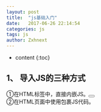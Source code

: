 ```yaml
---
layout: post
title:  "js基础入门"
date:   2017-06-26 22:14:54
categories: js
tags: js
author: Zxhnext
---
```


* content
{:toc}

## 1、 导入JS的三种方式
①在HTML标签中，直接内嵌JS。<button onclick=”func()”></button>  
②在HTML页面中使用<script></script>包裹JS代码。<script> JS代码 </ script >  
③引入外部的JS文件。<script  language=”javascript” src=”JS路径”></ script >  



## 2、 JS的常用数据类型
String 字符串 “str” ‘str’  
Boolean true/false  
Number 数值  
Object 对象  
Null 特殊的空值  
Undefined未定义(var声明了，但未赋值)  
## 3、 常用的数值函数
isNaN()：检测是一个变量，是否是非数值。先用Number()函数尝试转换，如果不能转为数值，则为NaN  
Number(): 转换任何数据类型，为数值。  字符串含有其他字符，不能转。  null -> 0  
True=1 false=0   纯数值字符串=相应的数字  空字符串=0。   Undefined -> NaN  
ParseInt():将字符串转为整数类型。  
　　纯数值=数值，会抹掉小数点   空字符串 = NaN  
　　包含其他字符的字符串，会截取第一个非数值字符串前面的部分  
　　ParseInt只能转字符串，转其他类型，全是NaN  
## 4、JS中的运算符的优先级
（）  小括号最高  
```js
！ ++ -- 单目运算符  
* / %  
+  -  
>  <  >=  <=  
== !=  
&&  与或同时存在时，&&比||高  
||  
= += -= *= /=   最低的是各种赋值  
```
## 5、if结构、循环结构、支持的判断结果
Boolean：false假  true真  
String：空字符串为假 一切非空为真  
Number： 0为假  一切非0为真  
Null、Undefined、NaN： 全为假  Object：全为真  
6、JS中的DOM
Document.getElementById/Name/TagName/ClassName(); //取元素节点  
GetAttribute(“属性名”);  setAttribute(“属性名”,”属性值”); // 取到、设置属性节点  
InnerText[=“文本”] : 取到/设置 文本节点  
InnerHTML[=”html代码”]: 取到/设置 元素内部的html代码  
tagName： 取到当前节点的标签名  
【修改样式系列】

.style.样式 = “样式值”    .style.cssText = “多个CSS键值对”  .className=”class名”  
【层次节点系列】

　　1 .childNodes：(数组)获取元素的所有子节点  .children  
　　2 .firstChild：获取元素的第一个子节点； firstElementChild  
　　3 .lastChild:获取元素的最后一个子节点； lastElementChild  
　　4 . parentNode:获取当前节点的父节点；  
　　5 .previousSibling:获取当前节点的前一个兄弟节点  
　　6 .nextSibling:获取当前节点的后一个兄弟节点  
　　7 . attributes:取到所有属性节点[数组]。  
【创建新增节点】

.createElement(“标签名”) 创建一个节点  .setAttribute(“”,””)给新节点设置属性
父节点.appendChild(node) 父节点最后追加新节点；  
父节点.insertBefore(newNode,oldNode) 在父节点的oldNode之前插入newNode  
需克隆节点.cloneNode(true/false);默认false：只克隆当前节点，而不克隆子节点；true：克隆所有子节点。  
【删除替换节点】

父节点.removeChild(childNode); 从父节点删除子节点  
父节点.replaceChild(newNode,oldNode); 用newNode替换掉oldNode；  
【HTML-DOM 操作表格】

1、表格对象  
①Rows: 取到所有行对象，数组格式；  
②InsertRow(index); 在index后面插入一个新行  
③DeleteRow(index); 删除表格第index+1行；  
2、行对象  
①Cells: 取到所有单元格对象，数组格式； rowIndex:返回当前行索引；  
②InsertCell(index): 在index个单元格后，插入一个新单元格；  
③DeleteCell(index): 删除index+1个单元格；  
3、单元格对象  
①cellIndex: 返回当前单元格索引；  
②InnerText、InnerHTML：设置单元文字内容。  
7、键盘事件&确定键盘按键  
1、键盘事件：keyDownàkeyPressàkeyUp  
2、长按时：不断的执行keyDownàkeyPress  
　　有keyDown，不一定有keyUp(当按键时，鼠标将焦点点走，就没有keyUp事件)  
3、确认一个按键的方法  
```js
Dom.keyDown = function(e){         
    Var evn = e||window.event;      
    Var code = evn.keyCode||evn.charCode||evn.which;      
    If(code==13){  回车  }}  
```
4、判断组合键原理：声明多个组合键对应的标志变量(全局变量，默认为0)， 当按键keyDown时，对应的标志变量为1；当按键Up时，对应的标志变量置0；通过判断多个标志变量，是否同时为1，进而判断按键是否同时按下。  
## 8、事件冒泡&事件捕获&阻止默认事件
【事件冒泡】

当触发某DOM元素的事件时，如果祖先元素存在同类型事件。则，事件会从当前元素开始，逐个往上触发所有祖先元素的同类型事件。  
>>> 如何添加事件，会导致事件冒泡：  
DOM0模型，均为事件冒泡；  
IE中使用.attachEvent()添加的事件，均为冒泡；  
其他浏览器，.addEventListener添加的事件，当第三个参数为false时，为冒泡；  
>>> 如何阻止事件冒泡：  
IE浏览器中：将e.cancelBubble属性设为true；  
其他浏览器：调用e.stopPropagation();方法  
【事件捕获】

与冒泡相反，当触发某元素事件时，会从根节点开始，  逐个向下触发祖先元素的同类型事件，直到当前DOM为止。  
>>> 如何产生事件捕获：  
使用addEventListner()添加事件，并且将第三个参数设置为true  
【阻止各种标签的默认事件】

IE浏览器中：将e.returnValue属性设为false；  
其他浏览器：调用e.preventDefault();方法  
## 9、JS中数组的常用方法
.splice(index,num)：从index开始，删除num个元素；  
push(n):数组最后插入一个元素  pop():删除数组最后一个元素  
unshift(n):在数组第0位插入一个元素  shift():删除数组第一个元素  
sort([functuion]): 默认按照ASCII码值排序，可以传入回调函数进行排序；
升序降序排列： function(a,b){ Return a-b; //升序  return b-a;//降序 }  
Reverse: 数组反转  
Join([‘分隔符’])：将数组以指定分隔符链接为字符串，不填默认用“,”  
Concat(arr1,arr2,[arr3,[arr4,[……]]]):链接多个数组(如果数组为多维数组，只拆第一层[])  
indexOf(n):查询元素在数组的第一个下标 lasrIndexOf(n):查询元素在数组最后一个下标  
slice(begin,end); 截取数组从begin开始，到end的子数组，左闭右开。  
## 10、Number类常用方法
.toString():转为字符串 ， 相当于num+””  
.toFixed(n):将数字转为字符串，保留n位小数，四舍五入  
.valueOf():返回Number对象的基本数字值  
## 11、String类常用方法
.split(“char”); 将字符串通过指定字符分割为数组;如果传入””,则将所有字符放入数组；  
.indexof(char): 查询某个字符，在字符串的下标；  
.charAt(index): 截取字符串的第index个字符  
. substring(begin,end):截取字符串从begin开始，到end的子串。左闭右开  
.replace(old,new):将字符串的old部分子串，替换为new(如果old是字符串，只替换第一个符合要求的子串；如果old是正则，则按照正则要求替换 //g   ,替换全局)
.toLowerCase() 所有字符转为小写；  
.toUpperCase() 所有字符转为大写;  
## 12、Date类常用方法
.getFullYear(): 获取4位年份  
.getMonth(): 获取月份 0~11  
.getDate(): 获取一月中的某一天 1~31  
.getDay(): 获取一周中的某一天 0~6  
.getHours() 返回 Date 对象的小时 (0 ~ 23)  
.getMinutes() 返回 Date 对象的分钟 (0 ~ 59)  
.getSeconds() 返回 Date 对象的秒数 (0 ~ 59)  
## 13、 正则表达式的声明
① 字面量声明：  /[正则表达式]/[表达式模式g/i/m]  
② new关键字实现：var reg = new regExp(“正则表达式”,”表达式模式”);  
[表达式模式]：  
　　g:全局匹配。默认只匹配第一项符合要求；  
　　i: 忽略大小写。默认要求大小写一致；  
　　m:多行匹配。(当字符串分为多行时，多行匹配默认，会有多个开头结尾。默认，一个字符串不管分多少行，只有一个开头一个结尾。)  
## 14、正则表达式的常用规则
匹配的数据：  
　　/d 数字0-9 相当于[0-9]   /D 非数字0-9 相当于[^0-9]  
　　/w 字母、数组、下划线 [0-9a-zA-z_]  /W 非字母、数字、下划线 [^0-9a-zA-z_]  
　　/s  任何空字符   /S 非空字符  . 除了换行符的任意字符  
特殊符号：  
　　[] 需要匹配的数据  () 分组，使用|的时候进行分组  
　　| 或，两边都可以。默认从头到尾分两块，如果用(a|b)，则只匹配()里面部分  
　　^ 在[]内部，表示整个[]内部取非；在正则表达式开头，表示整个字符串的开始；  
　　$ 表示整个正则模式的结束。  
匹配次数：  
　　{} 表示匹配前面部分的次数。 {3,5} 3-5次  {3,} 3或多次 {3} 匹配3次  
　　？ 匹配前面部分0-1次   +： 1或多次  *：匹配任意次数  
## 15、JS中的面向对象和面向过程
面向过程是指专注于如何去解决一个问题的过程步骤。  
面向对象是指专注于由哪一个对象来解决这个问题。  
## 16、面向对象的三大特征  
继承、封装、多态  
## 17、什么叫封装？
封装分为方法的封装和属性的封装  
方法的封装是指将类内部的函数进行私有化处理，不对外提供调用接口，无法在类外部使用  
属性的封装是指将类中的属性进行私有化处理，对外不能直接使用对象名访问，而是提供set/get方法，让外部使用set/get方法，来对属性进行操作  
# 18、JS中的this指向问题
总的来说，就是谁最终调用函数，this就指向谁！  
This指向的规律:  
　　①通过函数名()调用的，this永远指向window  
　　②通过对象.方法调用的，this指向这个对象  
　　③函数作为数组的一个元素，用数组下标调用的，this指向这个数组  
　　④函数作为window内置函数的回调函数(setTimeout,setInterval)使用，this指向window  
　　⑤函数作为构造函数，使用new关键字声明，this指向新new出的对象  
## 19、什么叫做继承？实现继承的几种方法？
继承:使用一个子类，继承另外一个父类，那么子类就可以自动拥有父类的所有属性和方法  
①通过扩展object实现继承  
②使用原型实现继承  
③使用call、apply、bind实现继承  
通过扩展object实现继承:  

通过循环，将父类对象的所有属性和方法，全部赋给子类对象。关键点在于for-in循环，及时不扩展object，也能通过简单的循环实现操作  
使用原型实现继承:  

将父类对象，赋值给子类的prototype，那么父类对象的属性和方法就会出现在子类的prototype中。那么，实例化子类时，子类的prototype又会到子类对象的__proto__中，最终，父类对象的属性和方法，会出现在子类对象的__proto__对象中。  
使用call、apply、bind实现继承:  

通过函数名调用这三个函数，可以强行将函数中的this指定为某个对象
## 20、什么叫做闭包？
在函数内部，定义一个子函数，子函数可以访问父函数的私有变量。可以在子函数中进行操作，最后将子函数return返回
## js事件

我们都知道，有两种事件流，一个是冒泡一个是捕获。捕获就是从body开始到你触发事件的节点，从外到内的一个过程。
冒泡呢，与之相反，从你触发的节点开始，一级一级往外，直到body，是一个从内到外的过程。他们的顺序是先捕获，再冒泡。

在addEventListener中addEventListener（event事件名称，function回调函数，是否在捕获或冒泡阶段执行）第三个参数可以改变事件触发时机。

### 事件对象 event
div.onclick=function(event){}这个里面的event就是事件对象，我这里说几个常用的。

event.preventDefault() //阻止默认事件，表单提交，a标签。  
event.stopPropagation() //阻止传递下去，一帮用在一些自定义组件上，比如遮罩隐藏，在弹框上就要阻止传递了。  
event.target //触发事件的元素，事件委托会用到。  
### 事件名称

通用事件  
load 加载成功，window.load(function(){}),还有一个与之类似的DOMContentLoad当DOM加载完成之后触发。  
unload 与之相反，卸载的时候  
error 发送错误的时候，这个比较有意思。img触发error之后使用一张占位图。监听全局的错误提示，然后统计汇总，比如fundebug，也可以自己根据特性写一个针对公司项目的。  
scroll 滚动的时候触发，无限滚动之类的一些效果  
resize 放大缩小窗口的时候发生变化，和上面的scroll都需要注意去抖，
鼠标事件

click 单击事件，在DOM上单击鼠标时候触发。用户在完成一次mousedown和mouseup之后触发click。触发顺序是：mousedown -> mouseup -> click。  
mousedown和mouseup 鼠标按下和弹起，使用频率不是很高。可以做一下拖动之类的效果。  
mouseout和mouseover 鼠标移出和移入，使用起来会有冒泡的问题，可以使用延时的方法解决  
mouseleave和mouseenter 鼠标移除和移除，解决了冒泡的问题。  
mousemove 鼠标移动  
键盘通用事件  

keydown 按下键盘  
keypress 中间的一个事件  
keyup 抬起键盘  
textInput 是对keypress的补充，用意是在将文本显示给用户之前更容易拦截文本。在文本插入文本框之前会触发textInput事件。  
compositionstart 在IME的文本复合系统打开时触发，表示要开始输入了。当你使用输入法的时候会触发一下  
compositionupdate 在向输入字段中插入新字符时触发。  
compositionend 在IME的文本复合系统关闭时触发，表示返回正常键盘的输入状态。  
控件事件

input 当内容发生改变的时触发，有可能是代码触发的改动兼容ie的话input propertychange  
change 当失去焦点时，内容改变触发  
blur 失去焦点触发  
focus 获得焦点触发  
DOM变动事件  
DOMNodeInserted 插入节点时触发，appendChild这种  
DOMNodeRemoved 移除节点时触发，removeChild   
DOMSubtreeModified 发生变化最后会触发  
DOMNodeInsertedIntoDocument  
DOMAttrModified  
DOMCharacterDataModified  
触摸事件 移动端  
touchstart 触摸  
touchmove 触摸时移动  
touchend 移开  
手势 gesturestart - gesturechange - gestureend  


相关链接:  
[js基础入门](https://www.thinktxt.com/javascript/2016/03/20/JavaScript-courses-chapter01-base-introduction.html)  
[js数组](https://www.thinktxt.com/javascript/2016/03/21/JavaScript-courses-chapter02-Array.html)  
[js流程控制](https://www.thinktxt.com/javascript/2016/03/22/JavaScript-courses-chapter03-process-control.html)  
[js函数](https://www.thinktxt.com/javascript/2016/03/24/JavaScript-courses-chapter04-function.html)  
[js网页交互](https://www.thinktxt.com/javascript/2016/03/27/JavaScript-courses-chapter05-event.html)  
[js内置对象](https://www.thinktxt.com/javascript/2016/04/05/JavaScript-courses-chapter06-built-in-object.html)  
[js浏览器对象](https://www.thinktxt.com/javascript/2016/04/12/JavaScript-courses-chapter07-browser-object-modal.html)  
[js BOM对象](ttps://www.thinktxt.com/javascript/2016/04/12/JavaScript-courses-chapter07-browser-object-modal.html)  
[js DOM对象](https://www.thinktxt.com/javascript/2016/04/21/JavaScript-courses-chapter08-document-object-modal.html)  

[读源码，学JavaScript](http://mp.weixin.qq.com/s/UsDrxrC7TwWlhbQLN9EMZg)  
[前端开发相关速查表（Cheatsheets）整理集合](http://mp.weixin.qq.com/s/vSAv_C5WTvXSHLC88BXfKQ)